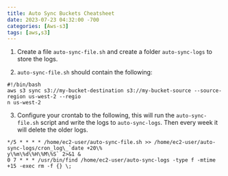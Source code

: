 ```yaml
---
title: Auto Sync Buckets Cheatsheet
date: 2023-07-23 04:32:00 -700
categories: [Aws-s3]
tags: [aws,s3]
---
```


1. Create a file ```auto-sync-file.sh``` and create a folder ```auto-sync-logs``` to store the logs.

2. ```auto-sync-file.sh``` should contain the following:
```
#!/bin/bash
aws s3 sync s3://my-bucket-destination s3://my-bucket-source --source-region us-west-2 --regio
n us-west-2
```

3. Configure your crontab to the following, this will run the ```auto-sync-file.sh``` script and write the logs to ```auto-sync-logs```. Then every week it will delete the older logs.
```
*/5 * * * * /home/ec2-user/auto-sync-file.sh >> /home/ec2-user/auto-sync-logs/cron_log\_`date +20\%
y\%m\%d\%H\%M\%S` 2>&1 &
0 7 * * * /usr/bin/find /home/ec2-user/auto-sync-logs -type f -mtime +15 -exec rm -f {} \;
```
